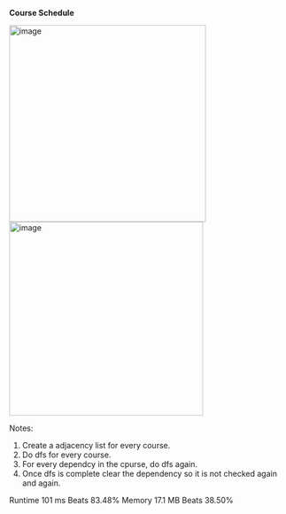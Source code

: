 **Course Schedule**

<img width="355" alt="image" src="https://user-images.githubusercontent.com/25766765/212806441-04797efa-ad3e-49f6-8bce-9db3d496584d.png">

<img width="350" alt="image" src="https://user-images.githubusercontent.com/25766765/212806459-bce171ad-3ba4-418f-88aa-77283aa97ec8.png">

Notes:
1. Create a adjacency list for every course.
2. Do dfs for every course.
3. For every dependcy in the cpurse, do dfs again.
4. Once dfs is complete clear the dependency so it is not checked again and again.

Runtime
101 ms
Beats
83.48%
Memory
17.1 MB
Beats
38.50%
